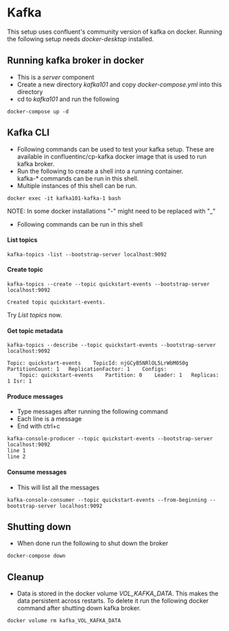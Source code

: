 
# Kafka
This setup uses confluent's community version of kafka on docker.
Running the following setup needs *docker-desktop* installed.


## Running kafka broker in docker 
* This is a *server* component
* Create a new directory *kafka101* and copy *docker-compose.yml* into this directory
* cd to *kafka101* and run the following

```
docker-compose up -d
```


## Kafka CLI
* Following commands can be used to test your kafka setup.
  These are available in confluentinc/cp-kafka docker image that is used to run kafka broker.
* Run the following to create a shell into a running container.  
  kafka-* commands can be run in this shell.
* Multiple instances of this shell can be run.

```
docker exec -it kafka101-kafka-1 bash
```

NOTE: In some docker installations "-" might need to be replaced with "_"

* Following commands can be run in this shell

#### List topics
```
kafka-topics -list --bootstrap-server localhost:9092
```

#### Create topic
```
kafka-topics --create --topic quickstart-events --bootstrap-server localhost:9092
```
```
Created topic quickstart-events.
```
Try *List topics* now.

#### Get topic metadata
```
kafka-topics --describe --topic quickstart-events --bootstrap-server localhost:9092
```
```
Topic: quickstart-events	TopicId: njGCyB5NRlOL5LrWbM0S0g	PartitionCount: 1	ReplicationFactor: 1	Configs:
	Topic: quickstart-events	Partition: 0	Leader: 1	Replicas: 1	Isr: 1
```


#### Produce messages
* Type messages after running the following command
* Each line is a message
* End with ctrl+c
```
kafka-console-producer --topic quickstart-events --bootstrap-server localhost:9092
line 1
line 2

```

#### Consume messages
* This will list all the messages
```
kafka-console-consumer --topic quickstart-events --from-beginning --bootstrap-server localhost:9092
```

## Shutting down
* When done run the following to shut down the broker
```
docker-compose down
```

## Cleanup
* Data is stored in the docker volume *VOL_KAFKA_DATA*. This makes the data persistent across restarts.
To delete it run the following docker command after shutting down kafka broker.
```
docker volume rm kafka_VOL_KAFKA_DATA
```